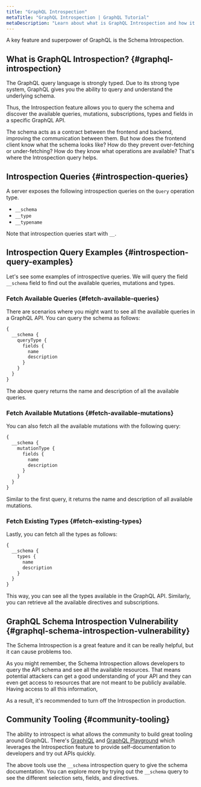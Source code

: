 ```yaml
---
title: "GraphQL Introspection"
metaTitle: "GraphQL Introspection | GraphQL Tutorial"
metaDescription: "Learn about what is GraphQL Introspection and how it helps make the tooling around the community like GraphiQL."
---
```


A key feature and superpower of GraphQL is the Schema Introspection.

## What is GraphQL Introspection? {#graphql-introspection}

The GraphQL query language is strongly typed. Due to its strong type system, GraphQL gives you the ability to query and understand the underlying schema. 

Thus, the Introspection feature allows you to query the schema and discover the available queries, mutations, subscriptions, types and fields in a specific GraphQL API.

The schema acts as a contract between the frontend and backend, improving the communication between them. But how does the frontend client know what the schema looks like? How do they prevent over-fetching or under-fetching? How do they know what operations are available? That's where the Introspection query helps.

## Introspection Queries {#introspection-queries}

A server exposes the following introspection queries on the `Query` operation type.

- `__schema`
- `__type`
- `__typename`

Note that introspection queries start with `__`.

## Introspection Query Examples {#introspection-query-examples}

Let's see some examples of introspective queries. We will query the field `__schema` field to find out the available queries, mutations and types.

### Fetch Available Queries {#fetch-available-queries}

There are scenarios where you might want to see all the available queries in a GraphQL API. You can query the schema as follows:

```graphql
{
  __schema {
    queryType {
      fields {
        name
        description
      }
    }
  }
}
```

The above query returns the name and description of all the available queries.

### Fetch Available Mutations {#fetch-available-mutations}

You can also fetch all the available mutations with the following query:

```graphql
{
  __schema {
    mutationType {
      fields {
        name
        description
      }
    }
  }
}
```

Similar to the first query, it returns the name and description of all available mutations.

### Fetch Existing Types {#fetch-existing-types}

Lastly, you can fetch all the types as follows:

```graphql
{
  __schema {
    types {
      name
      description
    }
  }
}
```

This way, you can see all the types available in the GraphQL API. Similarly, you can retrieve all the available directives and subscriptions.

## GraphQL Schema Introspection Vulnerability {#graphql-schema-introspection-vulnerability}

The Schema Introspection is a great feature and it can be really helpful, but it can cause problems too.

As you might remember, the Schema Introspection allows developers to query the API schema and see all the available resources. That means potential attackers can get a good understanding of your API and they can even get access to resources that are not meant to be publicly available. Having access to all this information,

As a result, it's recommended to turn off the Introspection in production.

## Community Tooling {#community-tooling}

The ability to introspect is what allows the community to build great tooling around GraphQL. There's [GraphiQL](https://github.com/graphql/graphiql) and [GraphQL Playground](https://github.com/prisma-labs/graphql-playground) which leverages the Introspection feature to provide self-documentation to developers and try out APIs quickly.

The above tools use the `__schema` introspection query to give the schema documentation. You can explore more by trying out the `__schema` query to see the different selection sets, fields, and directives.